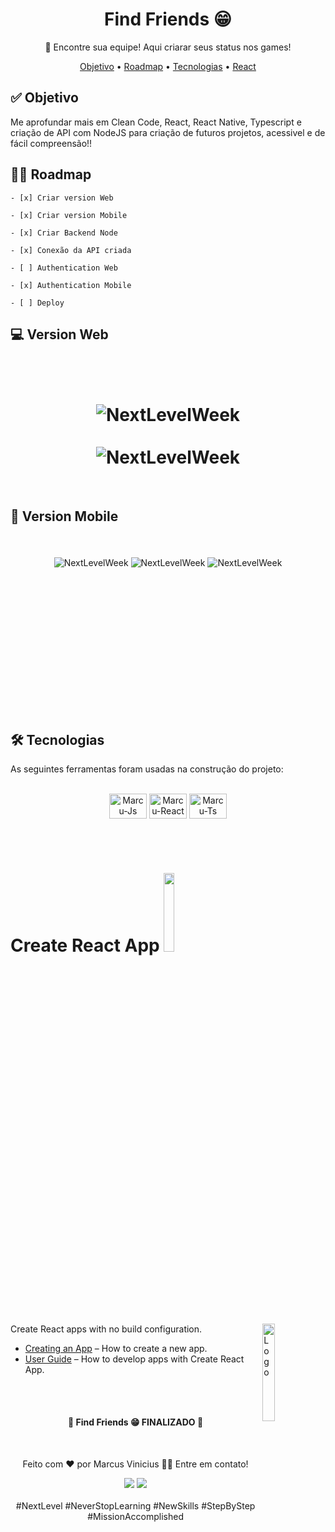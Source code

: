 <h1 align="center">Find Friends 😁</h1>

<p align="center">🚀 Encontre sua equipe! Aqui criarar seus status nos games!</p>

<p align="center">
 <a href="#objetivo">Objetivo</a> •
 <a href="#roadmap">Roadmap</a> • 
 <a href="#tecnologias">Tecnologias</a> •
 <a href="#React">React</a>
</p>

<h2 id="objetivo">✅ Objetivo </h2>

Me aprofundar mais em Clean Code, React, React Native, Typescript e criação de API com NodeJS para criação de futuros projetos, acessivel e de fácil compreensão!!

<h2 id="roadmap">🐱‍🏍 Roadmap</h2>

    - [x] Criar version Web

    - [x] Criar version Mobile

    - [x] Criar Backend Node

    - [x] Conexão da API criada

    - [ ] Authentication Web

    - [x] Authentication Mobile

    - [ ] Deploy



<h2 id="Web"> 💻 Version Web </h2>
<br><br>
<h1 align="center">
    <img align="center" alt="NextLevelWeek" title="#NextLevelWeek" src="./assets/Web Img Ti1.png">
    <br><br>
    <img align="center" alt="NextLevelWeek" title="#NextLevelWeek" src="./assets/Web Img Ti2.png">
</h1>

<br>

<h2 id="Mobile"> 📲 Version Mobile </h2>
<br><br>
<div align="center" style="height: 202px">
    <img align="center" alt="NextLevelWeek" title="#NextLevelWeek" src="./assets/Mobile Img Login Ti1.png">
    <img align="center" alt="NextLevelWeek" title="#NextLevelWeek" src="./assets/Mobile Img Ti1.png">
    <img align="center" alt="NextLevelWeek" title="#NextLevelWeek" src="./assets/Mobile Img Ti2.png">
</div>

<br><br>


<h2 id="tecnologias"> 🛠 Tecnologias </h2>

As seguintes ferramentas foram usadas na construção do projeto:

<br>

<div align="center">
  <img align="center" alt="Marcu-Js" height="40" width="60" src="https://raw.githubusercontent.com/devicons/devicon/master/icons/javascript/javascript-plain.svg">
  <img align="center" alt="Marcu-React" height="40" width="60" src="https://cdn.jsdelivr.net/gh/devicons/devicon/icons/react/react-original.svg">
  <img align="center" alt="Marcu-Ts" height="40" width="60" src="https://cdn.jsdelivr.net/gh/devicons/devicon/icons/typescript/typescript-original.svg">
</div>


<br><br>

<h1 id="React"> Create React App <img src="https://awesome.re/badge.svg" width="18%" /></h1>

<img alt="Logo" align="right" src="https://create-react-app.dev/img/logo.svg" width="20%" />

Create React apps with no build configuration.

- [Creating an App](https://pt-br.reactjs.org/docs/create-a-new-react-app.html) – How to create a new app.
- [User Guide](https://pt-br.reactjs.org/tutorial/tutorial.html) – How to develop apps with Create React App.

<br><br>

<h4 align="center"> 
	🚧  Find Friends 😁 FINALIZADO  🚧
</h4>
<br>
<p align="center">Feito com ❤️ por Marcus Vinicius 👋🏽 Entre em contato!</p>

<div align="center">  
  <a href = "mailto:marcus.editor77@gmail.com"><img src="https://img.shields.io/badge/-Gmail-%23333?style=for-the-badge&logo=gmail&logoColor=white" target="_blank"></a>
  <a href = "https://www.linkedin.com/in/marcus-vinicius-507718228/"><img src="https://img.shields.io/badge/-LinkedIn-%230077B5?style=for-the-badge&logo=linkedin&logoColor=white" target="_blank"></a>
</div>

<br>
<div align="center">  
#NextLevel
#NeverStopLearning
#NewSkills
#StepByStep
#MissionAccomplished
</div>
